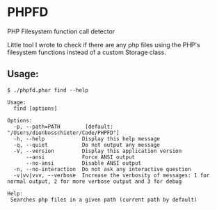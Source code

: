# PHPFD

PHP Filesystem function call detector

Little tool I wrote to check if there are any php files
using the PHP's filesystem functions instead of a custom Storage class.

## Usage:
`$ ./phpfd.phar find --help`
```
Usage:
  find [options]

Options:
  -p, --path=PATH        [default: "/Users/dionbosschieter/Code/PHPFD"]
  -h, --help            Display this help message
  -q, --quiet           Do not output any message
  -V, --version         Display this application version
      --ansi            Force ANSI output
      --no-ansi         Disable ANSI output
  -n, --no-interaction  Do not ask any interactive question
  -v|vv|vvv, --verbose  Increase the verbosity of messages: 1 for normal output, 2 for more verbose output and 3 for debug

Help:
 Searches php files in a given path (current path by default)
```
